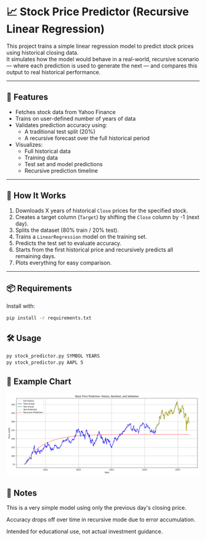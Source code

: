 # 📈 Stock Price Predictor (Recursive Linear Regression)

This project trains a simple linear regression model to predict stock prices using historical closing data.  
It simulates how the model would behave in a real-world, recursive scenario — where each prediction is used to generate the next — and compares this output to real historical performance.

---

## 🚀 Features

- Fetches stock data from Yahoo Finance
- Trains on user-defined number of years of data
- Validates prediction accuracy using:
  - A traditional test split (20%)
  - A recursive forecast over the full historical period
- Visualizes:
  - Full historical data
  - Training data
  - Test set and model predictions
  - Recursive prediction timeline

---

## 🧠 How It Works

1. Downloads X years of historical `Close` prices for the specified stock.
2. Creates a target column (`Target`) by shifting the `Close` column by -1 (next day).
3. Splits the dataset (80% train / 20% test).
4. Trains a `LinearRegression` model on the training set.
5. Predicts the test set to evaluate accuracy.
6. Starts from the first historical price and recursively predicts all remaining days.
7. Plots everything for easy comparison.

---

## 📦 Requirements

Install with:

```bash
pip install -r requirements.txt
```

## 🛠 Usage
```bash
py stock_predictor.py SYMBOL YEARS
py stock_predictor.py AAPL 5
```

## 🧪 Example Chart
![Recursive Prediction Plot](AAPL_5.png)


## 📌 Notes
This is a very simple model using only the previous day's closing price.

Accuracy drops off over time in recursive mode due to error accumulation.

Intended for educational use, not actual investment guidance.